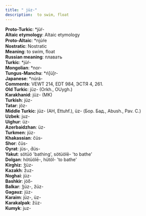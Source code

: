```yaml
---
title: " jüz-"
description:  to swim, float
---
```


<strong>Proto-Turkic</strong>:  *jüŕ-<br>
<strong>Altaic etymology</strong>:  Altaic etymology<br>
<strong> Proto-Altaic</strong>:  *ni̯úŕe<br>
<strong>Nostratic</strong>:  Nostratic<br>
<strong>Meaning</strong>:  to swim, float<br>
<strong>Russian meaning</strong>:  плавать<br>
<strong>Turkic</strong>:  *jüŕ-<br>
<strong>Mongolian</strong>:  *nor-<br>
<strong>Tungus-Manchu</strong>:  *ń[ü]r-<br>
<strong>Japanese</strong>:  *núrá-<br>
<strong>Comments</strong>:  VEWT 214, EDT 984, ЭСТЯ 4, 261.<br>
<strong>Old Turkic</strong>:  jüz- (Orkh., OUygh.)<br>
<strong>Karakhanid</strong>:  jüz- (MK)<br>
<strong>Turkish</strong>:  jüz-<br>
<strong>Tatar</strong>:  jöz-<br>
<strong>Middle Turkic</strong>:  jüz- (AH, Ettuhf.), üz- (Бор. Бад., Abush., Pav. C.)<br>
<strong>Uzbek</strong>:  juz-<br>
<strong>Uighur</strong>:  üz-<br>
<strong>Azerbaidzhan</strong>:  üz-<br>
<strong>Turkmen</strong>:  jüz-<br>
<strong>Khakassian</strong>:  čüs-<br>
<strong>Shor</strong>:  čüs-<br>
<strong>Oyrat</strong>:  jüs-, d́üs-<br>
<strong>Yakut</strong>:  sötüö 'bathing', sötüölē- 'to bathe'<br>
<strong>Dolgan</strong>:  hötüölē-, hütöl- 'to bathe'<br>
<strong>Kirghiz</strong>:  ǯüz-<br>
<strong>Kazakh</strong>:  žuz-<br>
<strong>Noghai</strong>:  jüz-<br>
<strong>Bashkir</strong>:  jöδ-<br>
<strong>Balkar</strong>:  ǯüz-, žüz-<br>
<strong>Gagauz</strong>:  jüz-<br>
<strong>Karaim</strong>:  jüz-, üz-<br>
<strong>Karakalpak</strong>:  žüz-<br>
<strong>Kumyk</strong>:  juz-<br>


